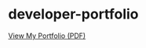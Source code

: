 # developer-portfolio

[View My Portfolio (PDF)](https://github.com/emoncse2020/developer-portfolio/blob/8479ffe6b07b53cbfdffd4d42240781f12ecd24a/developer-porttfolio.pdf)
